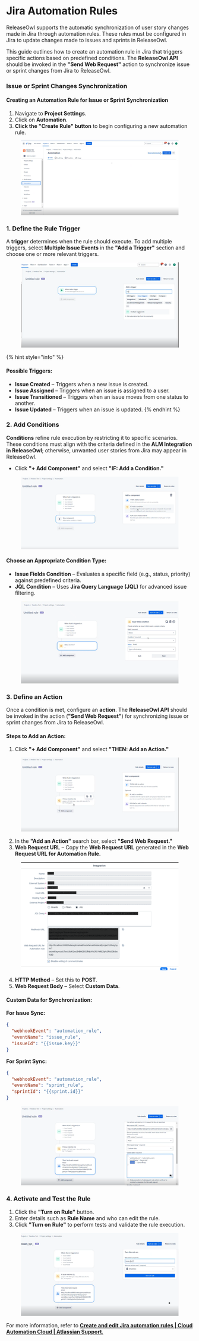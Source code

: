 # Jira Automation Rules

ReleaseOwl supports the automatic synchronization of user story changes made in Jira through automation rules. These rules must be configured in Jira to update changes made to issues and sprints in ReleaseOwl.

This guide outlines how to create an automation rule in Jira that triggers specific actions based on predefined conditions. The **ReleaseOwl API** should be invoked in the **"Send Web Request"** action to synchronize issue or sprint changes from Jira to ReleaseOwl.

### **Issue or Sprint Changes Synchronization**

#### **Creating an Automation Rule for Issue or Sprint Synchronization**

1. Navigate to **Project Settings**.
2. Click on **Automation**.
3. **Click the "Create Rule" button** to begin configuring a new automation rule.

<figure><img src="../../../.gitbook/assets/image (828).png" alt=""><figcaption></figcaption></figure>

### **1. Define the Rule Trigger**

A **trigger** determines when the rule should execute. To add multiple triggers, select **Multiple Issue Events** in the **"Add a Trigger"** section and choose one or more relevant triggers.

<figure><img src="../../../.gitbook/assets/image (829).png" alt=""><figcaption></figcaption></figure>

{% hint style="info" %}
#### **Possible Triggers:**

* **Issue Created** – Triggers when a new issue is created.
* **Issue Assigned** – Triggers when an issue is assigned to a user.
* **Issue Transitioned** – Triggers when an issue moves from one status to another.
* **Issue Updated** – Triggers when an issue is updated.
{% endhint %}

### **2. Add Conditions**

**Conditions** refine rule execution by restricting it to specific scenarios. These conditions must align with the criteria defined in the **ALM Integration in ReleaseOwl**; otherwise, unwanted user stories from Jira may appear in ReleaseOwl.

* Click **"+ Add Component"** and select **"IF: Add a Condition."**

<figure><img src="../../../.gitbook/assets/image (830).png" alt=""><figcaption></figcaption></figure>

#### **Choose an Appropriate Condition Type:**

* **Issue Fields Condition** – Evaluates a specific field (e.g., status, priority) against predefined criteria.
* **JQL Condition** – Uses **Jira Query Language (JQL)** for advanced issue filtering.

<figure><img src="../../../.gitbook/assets/image (831).png" alt=""><figcaption></figcaption></figure>

### **3. Define an Action**

Once a condition is met, configure an **action**. The **ReleaseOwl API** should be invoked in the action (**"Send Web Request"**) for synchronizing issue or sprint changes from Jira to ReleaseOwl.

#### **Steps to Add an Action:**

1. Click **"+ Add Component"** and select **"THEN: Add an Action."**

<figure><img src="../../../.gitbook/assets/image (832).png" alt=""><figcaption></figcaption></figure>

2. In the **"Add an Action"** search bar, select **"Send Web Request."**
3. **Web Request URL** – Copy the **Web Request URL** generated in the **Web Request URL for Automation Rule.**

<figure><img src="../../../.gitbook/assets/image (1082).png" alt=""><figcaption></figcaption></figure>

4. **HTTP Method** – Set this to **POST**.
5. **Web Request Body** – Select **Custom Data**.

#### **Custom Data for Synchronization:**

**For Issue Sync:**

```json
{
  "webhookEvent": "automation_rule",
  "eventName": "issue_rule",
  "issueId": "{{issue.key}}"
}
```

**For Sprint Sync:**

```json
{
  "webhookEvent": "automation_rule",
  "eventName": "sprint_rule",
  "sprintId": "{{sprint.id}}"
}
```

<figure><img src="../../../.gitbook/assets/image (833).png" alt=""><figcaption></figcaption></figure>

### **4. Activate and Test the Rule**

1. Click the **"Turn on Rule"** button.
2. Enter details such as **Rule Name** and who can edit the rule.
3. Click **"Turn on Rule"** to perform tests and validate the rule execution.

<figure><img src="../../../.gitbook/assets/image (834).png" alt=""><figcaption></figcaption></figure>

For more information, refer to [**Create and edit Jira automation rules | Cloud Automation Cloud | Atlassian Support**.](https://support.atlassian.com/cloud-automation/docs/create-and-edit-jira-automation-rules/)
